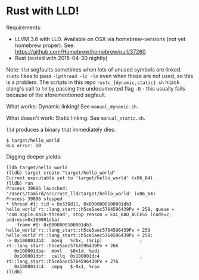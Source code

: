 Rust with LLD!
==============

Requirements:
- LLVM 3.6 with LLD. Available on OSX via homebrew-versions (not yet homebrew proper). See: https://github.com/Homebrew/homebrew/pull/37260
- Rust (tested with 2015-04-30 nightly)

Note: `lld` segfaults sometimes when lots of unused symbols are linked. `rustc` likes to pass `-lpthread -lc -lm` even when those are not used, so this is a problem. The scripts in this repo `rustc_{dynamic,static}.sh` hijack clang's call to `ld` by passing the undocumented flag `-B` - this usually fails because of the aforementioned segfault.

What works:
Dynamic linking! See `manual_dynamic.sh`.

What doesn't work:
Static linking. See `manual_static.sh`.

`lld` produces a binary that immediately dies:
```
$ target/hello_world
Bus error: 10
```

Digging deeper yields:
```
lldb target/hello_world
(lldb) target create "target/hello_world"
Current executable set to 'target/hello_world' (x86_64).
(lldb) run
Process 39886 launched: '/Users/tamird/src/rust_lld/target/hello_world' (x86_64)
Process 39886 stopped
* thread #1: tid = 0x338d11, 0x0000000100001db3 hello_world`rt::lang_start::h5ce5aec5764596439Pv + 259, queue = 'com.apple.main-thread', stop reason = EXC_BAD_ACCESS (code=2, address=0x100001dba)
    frame #0: 0x0000000100001db3 hello_world`rt::lang_start::h5ce5aec5764596439Pv + 259
hello_world`rt::lang_start::h5ce5aec5764596439Pv + 259:
-> 0x100001db3:  movq   %rbx, (%rip)              ; rt::lang_start::h5ce5aec5764596439Pv + 266
   0x100001dba:  movl   $0x1d, %edi
   0x100001dbf:  callq  0x100001dc4               ; rt::lang_start::h5ce5aec5764596439Pv + 276
   0x100001dc4:  cmpq   $-0x1, %rax
(lldb)
```
